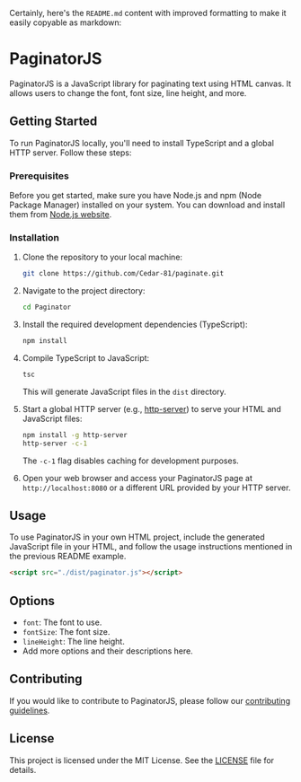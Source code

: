 Certainly, here's the `README.md` content with improved formatting to make it easily copyable as markdown:

# PaginatorJS

PaginatorJS is a JavaScript library for paginating text using HTML canvas. It allows users to change the font, font size, line height, and more.

## Getting Started

To run PaginatorJS locally, you'll need to install TypeScript and a global HTTP server. Follow these steps:

### Prerequisites

Before you get started, make sure you have Node.js and npm (Node Package Manager) installed on your system. You can download and install them from [Node.js website](https://nodejs.org/).

### Installation

1. Clone the repository to your local machine:

   ```bash
   git clone https://github.com/Cedar-81/paginate.git
   ```

2. Navigate to the project directory:

   ```bash
   cd Paginator
   ```

3. Install the required development dependencies (TypeScript):

   ```bash
   npm install
   ```

4. Compile TypeScript to JavaScript:

   ```bash
   tsc
   ```

   This will generate JavaScript files in the `dist` directory.

5. Start a global HTTP server (e.g., [http-server](https://www.npmjs.com/package/http-server)) to serve your HTML and JavaScript files:

   ```bash
   npm install -g http-server
   http-server -c-1
   ```

   The `-c-1` flag disables caching for development purposes.

6. Open your web browser and access your PaginatorJS page at `http://localhost:8080` or a different URL provided by your HTTP server.

## Usage

To use PaginatorJS in your own HTML project, include the generated JavaScript file in your HTML, and follow the usage instructions mentioned in the previous README example.

```html
<script src="./dist/paginator.js"></script>
```

## Options

- `font`: The font to use.
- `fontSize`: The font size.
- `lineHeight`: The line height.
- Add more options and their descriptions here.

## Contributing

If you would like to contribute to PaginatorJS, please follow our [contributing guidelines](CONTRIBUTING.md).

## License

This project is licensed under the MIT License. See the [LICENSE](LICENSE) file for details.
